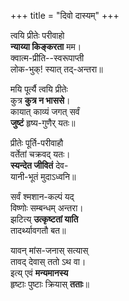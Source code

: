 +++
title = "दिवो दास्यम्"
+++

त्वयि प्रीतेः परीवाहो  
**न्याय्या किङ्करता** मम।  
क्वात्म-प्रीति--स्वरूपाप्ती  
लोक-भुक्! स्यात् तद्-अन्तरा॥  

मयि पूर्त्यै त्वयि प्रीतेः  
कुत्र **कुत्र न भाससे**।  
कायात् काव्यं जगत् सर्वं  
**जुष्टं** हृष्य-गुणैर् यतः॥  

प्रीतेः पूर्ति-परीवाहौ  
वर्तेतां चक्रवद् यतः।  
**स्यन्देत जीवितं** देव-  
यानी-भूतं मुदाऽध्वनि॥  

सर्वं श्मशान-कल्पं यद्  
विष्णोः सम्बन्धम् अन्तरा।  
झटित्य् **उत्कृष्टतां याति**  
तादर्थ्यावगतौ बत॥

यावन् मांस-जनास् सत्यास्  
तावद् देवास् ततो ऽथ वा।  
इत्य् एवं **मन्यमानस्य**  
हृष्टाः पुष्टाः क्रियास् **तताः**॥